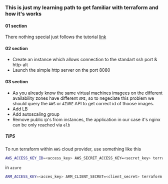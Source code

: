 ### This is just my learning path to get familiar with terraform and how it's works

#### 01 section 
There nothing special just follows the tutorial [link](https://docs.microsoft.com/en-us/azure/developer/terraform/create-linux-virtual-machine-with-infrastructure) 

#### 02 section
 - Create an instance which allows connection to the standart ssh port & http-alt
 - Launch the simple http server on the port 8080

#### 03 section
 - As you already know the same virtual machines imagees on the different availability zones have different `AMI`, so to negeciate this problem we should query the `AWS` or `AZURE` API to get correct id of thoose images.
 - Add LB 
 - Add autoscaling group
 - Remove public ip's from instances, the application in our case it's nginx can be only reached via `elb`


##### TIPS

To run terraform within `AWS` cloud provider, use something like this

```bash
AWS_ACCESS_KEY_ID=<access_key> AWS_SECRET_ACCESS_KEY=<secret_key> terraform destroy
```

in `azure`

```bash
ARM_ACCESS_KEY=<acces_key> ARM_CLIENT_SECRET=<client_secret> terraform plan
```